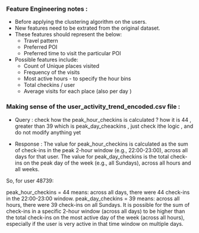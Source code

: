 ### Feature Engineering notes :
- Before applying the clustering algorithm on the users.
- New features need to be extrated from the original dataset.
- These features should represent the below:
    - Travel pattern
    - Preferred POI 
    - Preferred time to visit the particular POI
- Possible features include:
    - Count of Unique places visited
    - Frequency of the visits
    - Most active hours - to specify the hour bins 
    - Total checkins / user 
    - Average visits for each place (also per day )


### Making sense of the user_activity_trend_encoded.csv file :
- Query : check how the peak_hour_checkins is calculated ? how it is 44 , greater than 39 which is peak_day_cheackins , just check ithe logic , and do not modify anything yet

- Response :
The value for peak_hour_checkins is calculated as the sum of check-ins in the peak 2-hour window (e.g., 22:00-23:00), across all days for that user.
The value for peak_day_checkins is the total check-ins on the peak day of the week (e.g., all Sundays), across all hours and all weeks.

So, for user 48739:

peak_hour_checkins = 44 means: across all days, there were 44 check-ins in the 22:00-23:00 window.
peak_day_checkins = 39 means: across all hours, there were 39 check-ins on all Sundays.
It is possible for the sum of check-ins in a specific 2-hour window (across all days) to be higher than the total check-ins on the most active day of the week (across all hours), especially if the user is very active in that time window on multiple days.